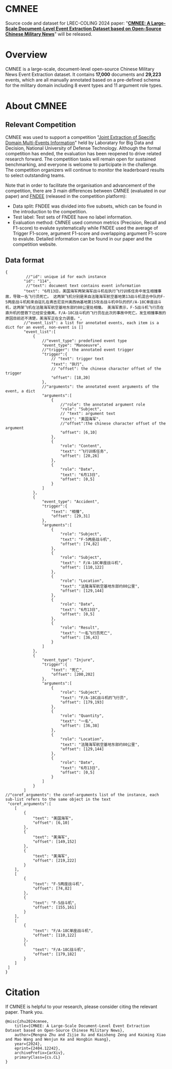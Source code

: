 # CMNEE
Source code and dataset for LREC-COLING 2024 paper: "[**CMNEE: A Large-Scale Document-Level Event Extraction Dataset based on Open-Source Chinese Military News**](http://export.arxiv.org/abs/2404.12242)"
will be released.

# Overview
CMNEE is a large-scale, document-level open-source Chinese Military News Event Extraction dataset. It contains **17,000** documents and **29,223** events, which are all manually annotated based on a pre-defined schema for the military domain including 8 event types and 11 argument role types.

# About CMNEE
## Relevant Competition
CMNEE was used to support a competition "[Joint Extraction of Specific Domain Multi-Events Information](https://www.datafountain.cn/competitions/987)" held by Laboratary for Big Data and Decision, National University of Defense Technology. Although the formal competition has ended, the evaluation has been reopened to drive related research forward. The competition tasks will remain open for sustained benchmarking, and everyone is welcome to participate in the challenge. The competition organizers will continue to monitor the leaderboard results to select outstanding teams.

Note that in order to facilitate the organisation and advancement of the competition, there are 3 main differences between CMNEE (evaluated in our paper) and [FNDEE](https://www.datafountain.cn/competitions/987/datasets) (released in the competition platform):
+ Data split: FNDEE was divided into five subsets, which can be found in the introduction to the competition.
+ Test label: Test sets of FNDEE have no label information.
+ Evaluation method: CMNEE used common metrics (Precision, Recall and F1-score) to evalute systematically while FNDEE used the average of Trigger F1-score, argument F1-score and overlapping argument F1-score to evalute. Detailed information can be found in our paper and the competition website.


## Data format
```
{
         //"id": unique id for each instance
        "id": "114",
         //"text": document text contains event information
        "text": "6月13日，美国海军两架海军战斗机在执行飞行训练任务中发生相撞事故，导致一名飞行员死亡。 这两架飞机分别是来自法隆海军航空基地第13战斗机混合中队的F-5两座战斗机和来自驻扎在弗吉尼亚州奥西纳基地第15攻击战斗机中队的的F/A-18C单座战斗机，这两架飞机在法隆海军航空基地东部约80公里处相撞。 美海军表示，F-5战斗机飞行员在直升机的营救下已经安全撤离，F/A-18C战斗机的飞行员在此次的事故中死亡。发生相撞事故的原因目前还不清楚，美海军正在全力调查。", 
        //"event_list": a list for annotated events, each item is a dict for an event, non-event is []
        "event_list":[   
            { 
                //"event_type": predefined event type
                "event_type": "Manoeuvre", 
                //"trigger": the annotated event trigger
                "trigger":{ 
                    // "text": trigger text
                    "text": "执行", 
                    // "offset": the chinese character offset of the trigger
                    "offset": [18,20]
                },
                //"arguments": the annotated event arguments of the event, a dict
                "arguments":[
                    { 
                        //"role": the annotated argument role
                        "role": "Subject",
                        // "text": argument text
                        "text": "美国海军",
                        //"offset":the chinese character offset of the argument
                        "offset": [6,10]
                    }, 
                    {
                        "role": "Content",
                        "text": "飞行训练任务",
                        "offset": [20,26]
                    }, 
                    {
                        "role": "Date",
                        "text": "6月13日",
                        "offset": [0,5]
                    }
                ]
            },
            { 
                "event_type": "Accident",
                "trigger":{  
                    "text": "相撞",  
                    "offset": [29,31] 
                },
                "arguments":[
                    {  
                        "role": "Subject",
                        "text": "F-5两座战斗机",
                        "offset": [74,82]
                    }, 
                    {  
                        "role": "Subject",
                        "text": " F/A-18C单座战斗机",
                        "offset": [110,122]
                    }, 
                    {
                        "role": "Location",
                        "text": "法隆海军航空基地东部约80公里",
                        "offset": [129,144]
                    }, 
                    {
                        "role": "Date",
                        "text": "6月13日",
                        "offset": [0,5]
                    },
                    {
                        "role": "Result",
                        "text": "一名飞行员死亡",
                        "offset": [36,43]
                    }
                ]
            },
            {
                "event_type": "Injure", 
                "trigger":{  
                    "text": "死亡",  
                    "offset": [200,202] 
                },
                "arguments":[
                    {  
                        "role": "Subject",
                        "text": "F/A-18C战斗机的飞行员",
                        "offset": [179,193]
                    }, 
                    {  
                        "role": "Quantity",
                        "text": "一名",
                        "offset": [36,38]
                    }, 
                    {
                        "role": "Location",
                        "text": "法隆海军航空基地东部约80公里",
                        "offset": [129,144]
                    }, 
                    {
                        "role": "Date",
                        "text": "6月13日",
                        "offset": [0,5]
                    }
                ]
            }
        ]
//"coref_arguments": the coref-arguments list of the instance, each sub-list refers to the same object in the text
 "coref_arguments":[   
    [
        {
            "text": "美国海军",
            "offset": [6,10]
        },
        {
            "text": "美海军",
            "offset": [149,152]
        },
        {
            "text": "美海军",
            "offset": [219,222]
        }
    ],
    [
        {
            "text": "F-5两座战斗机",
            "offset": [74,82]
        },
        {
            "text": "F-5战斗机",
            "offset": [155,161]
        }
    ],
    [
        {
            "text": "F/A-18C单座战斗机",
            "offset": [110,122]
        },
        {
            "text": "F/A-18C战斗机",
            "offset": [179,182]
        }
    ]
 ]
}
```




# Citation
If CMNEE is helpful to your research, please consider citing the relevant paper. Thank you.
```
@misc{zhu2024cmnee,
    title={CMNEE: A Large-Scale Document-Level Event Extraction Dataset based on Open-Source Chinese Military News},
    author={Mengna Zhu and Zijie Xu and Kaisheng Zeng and Kaiming Xiao and Mao Wang and Wenjun Ke and Hongbin Huang},
    year={2024},
    eprint={2404.12242},
    archivePrefix={arXiv},
    primaryClass={cs.CL}
}
```
